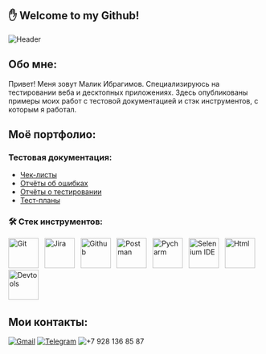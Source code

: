 ## :hand:  Welcome to my Github!
![Header](https://github.com/Malibragim/Malibragim/blob/main/gif%20and%20icons/programmer-bug.gif)

## Обо мне:
Привет! Меня зовут Малик Ибрагимов. Специализируюсь на тестировании веба и десктопных приложениях. Здесь опубликованы примеры моих работ с тестовой документацией и стэк инструментов, с которым я работал.


## Моё портфолио:
### Тестовая документация:
- [Чек-листы](https://github.com/Malibragim/Check-lists.git)
- [Отчёты об ошибках](https://github.com/Malibragim/Bug-reports.git)
- [Отчёты о тестировании](https://github.com/Malibragim/Test-report.git)
- [Тест-планы](https://github.com/Malibragim/Test-plans.git)
### :hammer_and_wrench: Стек инструментов:
<div>
     <img src = "https://raw.githubusercontent.com/Malibragim/Malibragim/main/gif%20and%20icons/Git-Icon-1788C.png" title="Git" alt="Git" width="60" height="60"/> &nbsp;
     <img src = "https://github.com/Malibragim/Malibragim/blob/main/gif%20and%20icons/Jira.png" title="Jira" alt="Jira" width="60" height="60"/> &nbsp;
     <img src = "https://github.com/Malibragim/Malibragim/blob/main/gif%20and%20icons/Octicons-mark-github.svg.png" title = 'Github' alt = 'Github' width="60" height="60"/> &nbsp;
     <img src = 'https://github.com/Malibragim/Malibragim/blob/main/gif%20and%20icons/Postman.png' title = 'Postman' alt = 'Postman' width="60" height="60"/> &nbsp;
     <img src = 'https://github.com/Malibragim/Malibragim/blob/main/gif%20and%20icons/PyCharm_Icon.svg.png' title = 'Pycharm' alt = 'Pycharm' width="60" height="60"/> &nbsp;
     <img src = 'https://github.com/Malibragim/Malibragim/blob/main/gif%20and%20icons/selenium-ide128.png' title = 'Selenium IDE' alt = 'Selenium IDE' width="60" height="60"/> &nbsp;
     <img src = 'https://github.com/Malibragim/Malibragim/blob/main/gif%20and%20icons/1682257270_papik-pro-p-html-stikeri-vektor-8.png' title = 'Html' alt = 'Html' width="60" height="60"/> &nbsp;
     <img src = 'https://github.com/Malibragim/Malibragim/blob/main/gif%20and%20icons/4.png' title = 'Devtools' alt = 'Devtools' width="60" height="60"/> &nbsp;
</div>

## Мои контакты:

[![Gmail](https://img.shields.io/badge/-Gmail-090909?style=for-the-badge&logo=Gmail&logoColor)](malikibragimov890@gmail.com)
[![Telegram](https://img.shields.io/badge/-Telegram-090909?style=for-the-badge&logo=Telegram&logoColor)](http://t.me/Malibragim)
![+7 928 136 85 87](https://img.shields.io/badge/-+7_928_136_85_87-090909?style=for-the-badge&logo=&logoColor)


